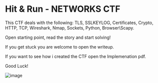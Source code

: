 # Hit & Run - NETWORKS CTF
This CTF deals with the following: 
TLS, SSLKEYLOG, Certificates, Crypto, HTTP, TCP, Wireshark, Nmap, Sockets, Python, Browser\Scapy.

Open starting point, read the story and start solving!

If you get stuck you are welcome to open the writeup.

If you want to see how i created the CTF open the Implemenation pdf.

Good Luck!

![image](https://github.com/user-attachments/assets/e011faaa-eb74-4973-83f4-06aa418091f5)

